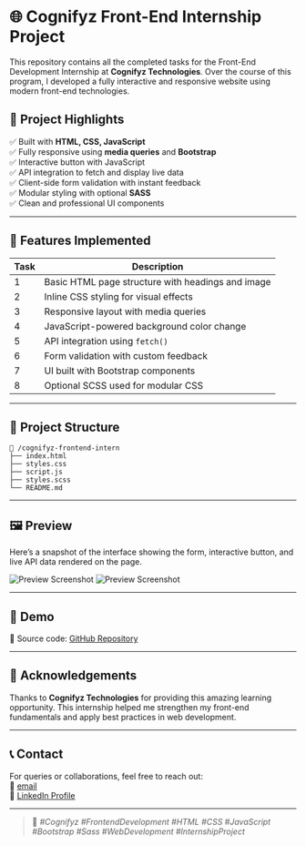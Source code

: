 # 🌐 Cognifyz Front-End Internship Project

This repository contains all the completed tasks for the Front-End Development Internship at **Cognifyz Technologies**. Over the course of this program, I developed a fully interactive and responsive website using modern front-end technologies.

## 📌 Project Highlights

✅ Built with **HTML, CSS, JavaScript**  
✅ Fully responsive using **media queries** and **Bootstrap**  
✅ Interactive button with JavaScript  
✅ API integration to fetch and display live data  
✅ Client-side form validation with instant feedback  
✅ Modular styling with optional **SASS**  
✅ Clean and professional UI components

---

## 🚀 Features Implemented

| Task | Description |
|------|-------------|
| 1 | Basic HTML page structure with headings and image |
| 2 | Inline CSS styling for visual effects |
| 3 | Responsive layout with media queries |
| 4 | JavaScript-powered background color change |
| 5 | API integration using `fetch()` |
| 6 | Form validation with custom feedback |
| 7 | UI built with Bootstrap components |
| 8 | Optional SCSS used for modular CSS |

---

## 📂 Project Structure

```
📁 /cognifyz-frontend-intern
├── index.html
├── styles.css
├── script.js
├── styles.scss
└── README.md
```

---

## 🖼️ Preview

Here’s a snapshot of the interface showing the form, interactive button, and live API data rendered on the page.

![Preview Screenshot](project_preview.png)
![Preview Screenshot](https://i.imgur.com/yourimage.png)



---

## 🔗 Demo
 
📁 Source code: [GitHub Repository](https://github.com/Adarsh-234/adarsh-cognifyz-frontend/upload/main)

---

## 🙌 Acknowledgements

Thanks to **Cognifyz Technologies** for providing this amazing learning opportunity. This internship helped me strengthen my front-end fundamentals and apply best practices in web development.

---

## 📞 Contact

For queries or collaborations, feel free to reach out:  
📧 [email](mail:adarshsoni873429@gmail.com)  
🔗 [LinkedIn Profile](https://www.linkedin.com/in/adarsh-soni-052a2b2b9/)

---

> 🔖 *#Cognifyz #FrontendDevelopment #HTML #CSS #JavaScript #Bootstrap #Sass #WebDevelopment #InternshipProject*
